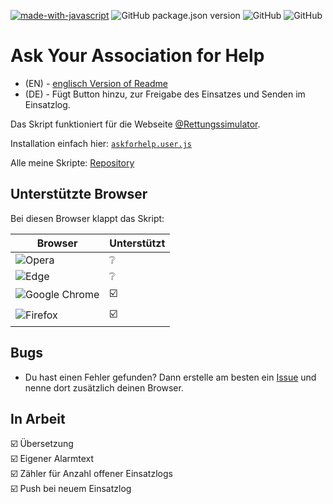 [![made-with-javascript](https://img.shields.io/badge/Made%20with-JavaScript-1f425f.svg)](https://www.javascript.com)
![GitHub package.json version](https://img.shields.io/badge/version-v1.4-orange)
![GitHub](https://img.shields.io/github/license/qucla/resi-askforhelp)
![GitHub](https://img.shields.io/badge/status-testing-ff0000)

# Ask Your Association for Help

- (EN) - [englisch Version of Readme](https://github.com/QuCla/resi-chat-askforhelp/blob/main/README_EN.md)
- (DE) - Fügt Button hinzu, zur Freigabe des Einsatzes und Senden im Einsatzlog.

Das Skript funktioniert für die Webseite [@Rettungssimulator](https://github.cim/Rettungssimulator).

Installation einfach hier: [`askforhelp.user.js`](https://github.com/QuCla/resi-chat-askforhelp/raw/main/resi-askforhelp.user.js)

Alle meine Skripte: [Repository](https://github.com/QuCla?tab=repositories)


## Unterstützte Browser

Bei diesen Browser klappt das Skript:


| Browser | Unterstützt                 |
| ------- | --------------------------- |
| ![Opera](https://img.shields.io/badge/Opera-FF1B2D?style=for-the-badge&logo=Opera&logoColor=white)                           | :grey_question:             |
| ![Edge](https://img.shields.io/badge/Edge-0078D7?style=for-the-badge&logo=Microsoft-edge&logoColor=white)                    | :grey_question:             |
| ![Google Chrome](https://img.shields.io/badge/Google%20Chrome-4285F4?style=for-the-badge&logo=GoogleChrome&logoColor=white)  | :ballot_box_with_check:     |
| ![Firefox](https://img.shields.io/badge/Firefox-FF7139?style=for-the-badge&logo=Firefox-Browser&logoColor=white)             | :ballot_box_with_check:     |



## Bugs

 - Du hast einen Fehler gefunden? Dann erstelle am besten ein [Issue](https://github.com/QuCla/resi-chat-askforhelp/issues/new/choose) und nenne dort zusätzlich deinen Browser.

## In Arbeit

:ballot_box_with_check: Übersetzung <br>
:ballot_box_with_check: Eigener Alarmtext <br>
:ballot_box_with_check: Zähler für Anzahl offener Einsatzlogs <br>
:ballot_box_with_check: Push bei neuem Einsatzlog
